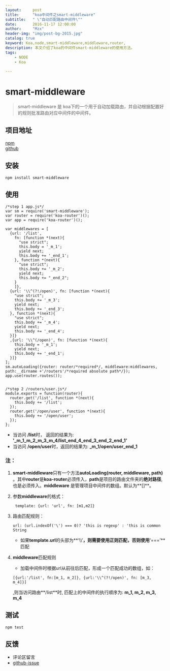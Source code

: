 ```yaml
---
layout:     post
title:      "koa中间件之smart-middleware"
subtitle:   " \"自动匹配路由中间件\""
date:       2016-11-17 12:00:00
author:     "Mzx"
header-img: "img/post-bg-2015.jpg"
catalog: true
keyword: Koa,node,smart-middleware,middleware,router,
description: 本文介绍了koa的中间件smart-middleware的使用方法。
tags:
    - NODE
    - Koa   
 
---
```



#  smart-middleware
> smart-middleware 是 koa下的一个用于自动加载路由，并自动根据配置好的规则批准路由对应中间件的中间件。  
 
 
## 项目地址
[npm](https://www.npmjs.com/package/smart-middleware)  
[github](https://github.com/amenema/smart-middleware)

## 安装  

```
npm install smart-middleware
```
## 使用  

```
/*step 1 app.js*/
var sm = require('smart-middleware');
var router = require('koa-router')();
var app = require('koa-router')();

var middlewares = [
  {url: '/list',
    fn: [function *(next){
      "use strict";
      this.body = '_m_1';
      yield next;
      this.body += '_end_1';
    }, function *(next){
      "use strict";
      this.body += '_m_2';
      yield next;
      this.body += "_end_2";
    }
    ]},
  {url: '\\^(?!/open)', fn: [function *(next){
    "use strict";
    this.body += '_m_3';
    yield next;
    this.body += '_end_3';
  }, function *(next){
    "use strict";
    this.body += '_m_4';
    yield next;
    this.body += '_end_4';
  }]}
  ,{url: '\\^(/open)', fn: [function *(next){
    this.body = '_m_1';
    yield next;
    this.body += '_end_1';
  }]}
];
sm.autoLoading({router: router/*required*/, middleware:middlewares, path:__dirname +'/routers'/*required absolute path*/});
app.use(router.routes());


/*step 2 /routers/user.js*/
module.exports = function(router){
  router.get('/list', function *(next){
    this.body += '/list';
  });
  router.get('/open/user', function *(next){
    this.body += '/open/user';
  });
};
```  

*  当访问 **/list**时， 返回的结果为: **'\_m\_1\_m\_2\_m\_3\_m\_4/list\_end\_4\_end\_3\_end\_2\_end\_1'** 
*  当访问 **/open/user**时，返回的结果为: **\_m\_1/open/user\_end\_1**

### 注：
1. **smart-middleware**只有一个方法**autoLoading(router, middleware, path)** 。其中**router**是**koa-router**必须传入，**path**是项目的路由文件夹的**绝对路径**,也是必须传入。**middleware** 是管理项目中间件的数组。默认为**[]**。
2. 参数**middleware**的格式： 
 
	```
	 template: {url: 'url', fn: [m1,m2]}
	```  
3. 路由匹配规则：  
	
	```
	url: (url.indexOf('\') === 0)? 'this is regexp' : 'this is common String
	```  
	
	* 如果**template.url**的头部为**‘\\\’**，则需要使用正则匹配，否则使用**‘===’**匹配  
	
4. **middleware**匹配规则
	* 加载中间件时根据url从前往后匹配，形成一个匹配成功的数组，如： 
	 
	```
	[{url:'/list', fn:[m_1, m_2]}, {url:'\\^(?!/open)', fn: [m_3, m_4]}]
	```  
	,则当访问路由**/list**时, 匹配上的中间件的执行顺序为: **m\_1, m\_2, m\_3, m\_4**

## 测试  

```
npm test
```

## 反馈   

* 评论区留言
* [github-issue](https://github.com/amenema/smart-middleware/issues)
